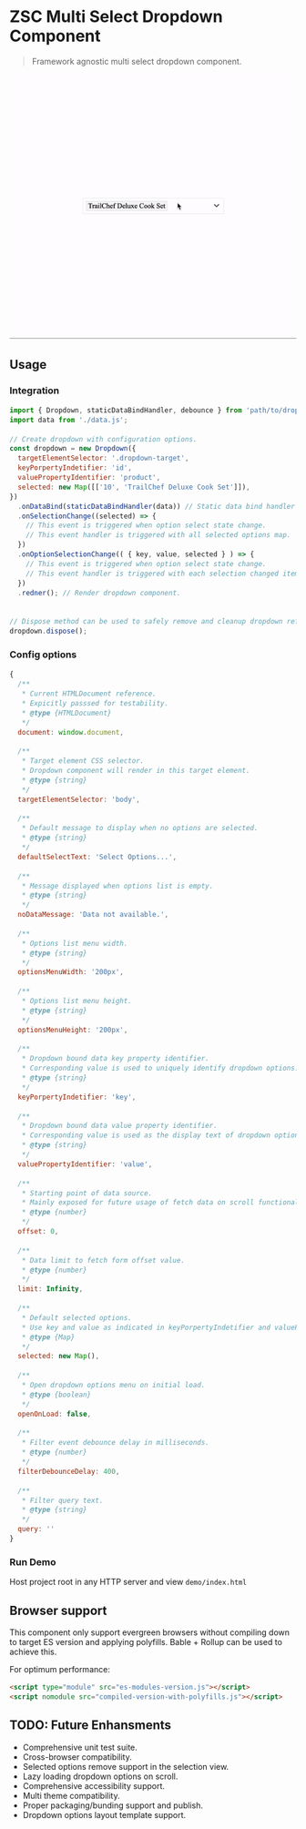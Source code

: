 # ZSC Multi Select Dropdown Component
> Framework agnostic multi select dropdown component.

<img src="https://raw.githubusercontent.com/yohangz/zsc-dropdown/master/usage.gif" alt="Usage Demo">

## Usage

### Integration

```js
import { Dropdown, staticDataBindHandler, debounce } from 'path/to/dropdown';
import data from './data.js';

// Create dropdown with configuration options.
const dropdown = new Dropdown({
  targetElementSelector: '.dropdown-target',
  keyPorpertyIndetifier: 'id',
  valuePropertyIdentifier: 'product',
  selected: new Map([['10', 'TrailChef Deluxe Cook Set']]),
})
  .onDataBind(staticDataBindHandler(data)) // Static data bind handler can be used to directly bind static data sources.
  .onSelectionChange((selected) => {
    // This event is triggered when option select state change.
    // This event handler is triggered with all selected options map.
  })
  .onOptionSelectionChange(( { key, value, selected } ) => {
    // This event is triggered when option select state change.
    // This event handler is triggered with each selection changed items state.
  })
  .redner(); // Render dropdown component.


// Dispose method can be used to safely remove and cleanup dropdown reference.
dropdown.dispose();
```

### Config options

```js
{
  /**
   * Current HTMLDocument reference.
   * Expicitly passsed for testability.
   * @type {HTMLDocument}
   */
  document: window.document,

  /**
   * Target element CSS selector.
   * Dropdown component will render in this target element.
   * @type {string}
   */
  targetElementSelector: 'body',

  /**
   * Default message to display when no options are selected.
   * @type {string}
   */
  defaultSelectText: 'Select Options...',

  /**
   * Message displayed when options list is empty.
   * @type {string}
   */
  noDataMessage: 'Data not available.',

  /**
   * Options list menu width.
   * @type {string}
   */
  optionsMenuWidth: '200px',

  /**
   * Options list menu height.
   * @type {string}
   */
  optionsMenuHeight: '200px',

  /**
   * Dropdown bound data key property identifier.
   * Corresponding value is used to uniquely identify dropdown options.
   * @type {string}
   */
  keyPorpertyIndetifier: 'key',

  /**
   * Dropdown bound data value property identifier.
   * Corresponding value is used as the display text of dropdown options.
   * @type {string}
   */
  valuePropertyIdentifier: 'value',

  /**
   * Starting point of data source.
   * Mainly exposed for future usage of fetch data on scroll functionality.
   * @type {number}
   */
  offset: 0,

  /**
   * Data limit to fetch form offset value.
   * @type {number}
   */
  limit: Infinity,

  /**
   * Default selected options.
   * Use key and value as indicated in keyPorpertyIndetifier and valuePropertyIdentifier properties.
   * @type {Map}
   */
  selected: new Map(),

  /**
   * Open dropdown options menu on initial load.
   * @type {boolean}
   */
  openOnLoad: false,

  /**
   * Filter event debounce delay in milliseconds.
   * @type {number}
   */
  filterDebounceDelay: 400,

  /**
   * Filter query text.
   * @type {string}
   */
  query: ''
}
```

### Run Demo

Host project root in any HTTP server and view `demo/index.html`

## Browser support

This component only support evergreen browsers without compiling down to target ES version and applying polyfills.
Bable + Rollup can be used to achieve this.

For optimum performance:

```html
<script type="module" src="es-modules-version.js"></script>
<script nomodule src="compiled-version-with-polyfills.js"></script>
```

## TODO: Future Enhansments
- Comprehensive unit test suite.
- Cross-browser compatibility.
- Selected options remove support in the selection view.
- Lazy loading dropdown options on scroll.
- Comprehensive accessibility support.
- Multi theme compatibility.
- Proper packaging/bunding support and publish.
- Dropdown options layout template support.